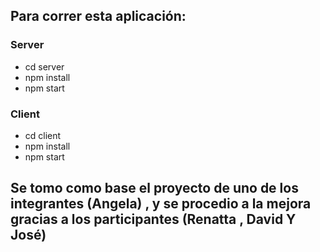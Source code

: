 
## Para correr esta aplicación:
### Server
- cd server
- npm install
- npm start
### Client
- cd client
- npm install
- npm start
## Se tomo como base el proyecto de uno de los integrantes (Angela) , y se procedio a la mejora gracias a los participantes (Renatta , David Y José)
